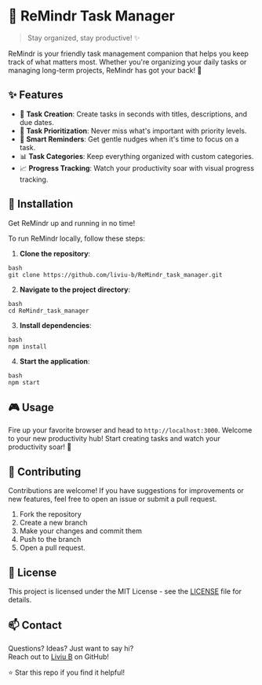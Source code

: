 # 🎯 ReMindr Task Manager

> Stay organized, stay productive! ✨

ReMindr is your friendly task management companion that helps you keep track of what matters most. Whether you're organizing your daily tasks or managing long-term projects, ReMindr has got your back! 🚀

## ✨ Features

- 📝 **Task Creation**: Create tasks in seconds with titles, descriptions, and due dates.
- 🎯 **Task Prioritization**: Never miss what's important with priority levels.
- 🔔 **Smart Reminders**: Get gentle nudges when it's time to focus on a task.
- 📊 **Task Categories**: Keep everything organized with custom categories.
- 📈 **Progress Tracking**: Watch your productivity soar with visual progress tracking.

## 🚀 Installation

Get ReMindr up and running in no time!

To run ReMindr locally, follow these steps:

1. **Clone the repository**:
```
bash
git clone https://github.com/liviu-b/ReMindr_task_manager.git
```
2. **Navigate to the project directory**:
```
bash
cd ReMindr_task_manager
```
3. **Install dependencies**:
```
bash
npm install
```
4. **Start the application**:
```
bash
npm start
```
## 🎮 Usage

Fire up your favorite browser and head to `http://localhost:3000`. Welcome to your new productivity hub! Start creating tasks and watch your productivity soar! 🚀

## 🤝 Contributing

Contributions are welcome! If you have suggestions for improvements or new features, feel free to open an issue or submit a pull request.

1. Fork the repository
2. Create a new branch
3. Make your changes and commit them
4. Push to the branch
5. Open a pull request.

## 📜 License

This project is licensed under the MIT License - see the [LICENSE](LICENSE) file for details.

## 📫 Contact

Questions? Ideas? Just want to say hi?  
Reach out to [Liviu B](https://github.com/liviu-b) on GitHub!

⭐ Star this repo if you find it helpful!

